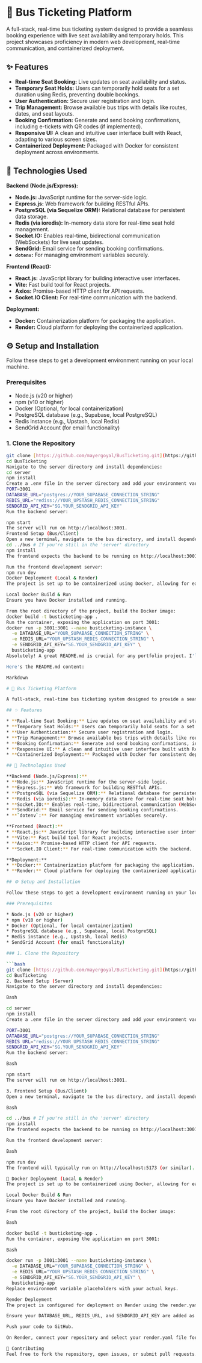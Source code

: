 # 🚌 Bus Ticketing Platform

A full-stack, real-time bus ticketing system designed to provide a seamless booking experience with live seat availability and temporary holds. This project showcases proficiency in modern web development, real-time communication, and containerized deployment.

## ✨ Features

* **Real-time Seat Booking:** Live updates on seat availability and status.
* **Temporary Seat Holds:** Users can temporarily hold seats for a set duration using Redis, preventing double bookings.
* **User Authentication:** Secure user registration and login.
* **Trip Management:** Browse available bus trips with details like routes, dates, and seat layouts.
* **Booking Confirmation:** Generate and send booking confirmations, including e-tickets with QR codes (if implemented).
* **Responsive UI:** A clean and intuitive user interface built with React, adapting to various screen sizes.
* **Containerized Deployment:** Packaged with Docker for consistent deployment across environments.

## 🚀 Technologies Used

**Backend (Node.js/Express):**
* **Node.js:** JavaScript runtime for the server-side logic.
* **Express.js:** Web framework for building RESTful APIs.
* **PostgreSQL (via Sequelize ORM):** Relational database for persistent data storage.
* **Redis (via ioredis):** In-memory data store for real-time seat hold management.
* **Socket.IO:** Enables real-time, bidirectional communication (WebSockets) for live seat updates.
* **SendGrid:** Email service for sending booking confirmations.
* **`dotenv`:** For managing environment variables securely.

**Frontend (React):**
* **React.js:** JavaScript library for building interactive user interfaces.
* **Vite:** Fast build tool for React projects.
* **Axios:** Promise-based HTTP client for API requests.
* **Socket.IO Client:** For real-time communication with the backend.

**Deployment:**
* **Docker:** Containerization platform for packaging the application.
* **Render:** Cloud platform for deploying the containerized application.

## ⚙️ Setup and Installation

Follow these steps to get a development environment running on your local machine.

### Prerequisites

* Node.js (v20 or higher)
* npm (v10 or higher)
* Docker (Optional, for local containerization)
* PostgreSQL database (e.g., Supabase, local PostgreSQL)
* Redis instance (e.g., Upstash, local Redis)
* SendGrid Account (for email functionality)

### 1. Clone the Repository

```bash
git clone [https://github.com/mayergoyal/BusTicketing.git](https://github.com/mayergoyal/BusTicketing.git)
cd BusTicketing
Navigate to the server directory and install dependencies:
cd server
npm install
Create a .env file in the server directory and add your environment variables:
PORT=3001
DATABASE_URL="postgres://YOUR_SUPABASE_CONNECTION_STRING"
REDIS_URL="rediss://YOUR_UPSTASH_REDIS_CONNECTION_STRING"
SENDGRID_API_KEY="SG.YOUR_SENDGRID_API_KEY"
Run the backend server:

npm start
The server will run on http://localhost:3001.
Frontend Setup (Bus/Client)
Open a new terminal, navigate to the bus directory, and install dependencies:
cd ../bus # If you're still in the 'server' directory
npm install
The frontend expects the backend to be running on http://localhost:3001. If your backend URL is different, you might need to adjust the API base URL in your frontend code (e.g., in a src/config.js or directly in Axios calls).

Run the frontend development server:
npm run dev
Docker Deployment (Local & Render)
The project is set up to be containerized using Docker, allowing for easy deployment.

Local Docker Build & Run
Ensure you have Docker installed and running.

From the root directory of the project, build the Docker image:
docker build -t busticketing-app .
Run the container, exposing the application on port 3001:
docker run -p 3001:3001 --name busticketing-instance \
  -e DATABASE_URL="YOUR_SUPABASE_CONNECTION_STRING" \
  -e REDIS_URL="YOUR_UPSTASH_REDIS_CONNECTION_STRING" \
  -e SENDGRID_API_KEY="SG.YOUR_SENDGRID_API_KEY" \
  busticketing-app
Absolutely! A great README.md is crucial for any portfolio project. I'll create a comprehensive, well-structured, and presentable one for your Bus Ticketing Platform.

Here's the README.md content:

Markdown

# 🚌 Bus Ticketing Platform

A full-stack, real-time bus ticketing system designed to provide a seamless booking experience with live seat availability and temporary holds. This project showcases proficiency in modern web development, real-time communication, and containerized deployment.

## ✨ Features

* **Real-time Seat Booking:** Live updates on seat availability and status.
* **Temporary Seat Holds:** Users can temporarily hold seats for a set duration using Redis, preventing double bookings.
* **User Authentication:** Secure user registration and login.
* **Trip Management:** Browse available bus trips with details like routes, dates, and seat layouts.
* **Booking Confirmation:** Generate and send booking confirmations, including e-tickets with QR codes (if implemented).
* **Responsive UI:** A clean and intuitive user interface built with React, adapting to various screen sizes.
* **Containerized Deployment:** Packaged with Docker for consistent deployment across environments.

## 🚀 Technologies Used

**Backend (Node.js/Express):**
* **Node.js:** JavaScript runtime for the server-side logic.
* **Express.js:** Web framework for building RESTful APIs.
* **PostgreSQL (via Sequelize ORM):** Relational database for persistent data storage.
* **Redis (via ioredis):** In-memory data store for real-time seat hold management.
* **Socket.IO:** Enables real-time, bidirectional communication (WebSockets) for live seat updates.
* **SendGrid:** Email service for sending booking confirmations.
* **`dotenv`:** For managing environment variables securely.

**Frontend (React):**
* **React.js:** JavaScript library for building interactive user interfaces.
* **Vite:** Fast build tool for React projects.
* **Axios:** Promise-based HTTP client for API requests.
* **Socket.IO Client:** For real-time communication with the backend.

**Deployment:**
* **Docker:** Containerization platform for packaging the application.
* **Render:** Cloud platform for deploying the containerized application.

## ⚙️ Setup and Installation

Follow these steps to get a development environment running on your local machine.

### Prerequisites

* Node.js (v20 or higher)
* npm (v10 or higher)
* Docker (Optional, for local containerization)
* PostgreSQL database (e.g., Supabase, local PostgreSQL)
* Redis instance (e.g., Upstash, local Redis)
* SendGrid Account (for email functionality)

### 1. Clone the Repository

```bash
git clone [https://github.com/mayergoyal/BusTicketing.git](https://github.com/mayergoyal/BusTicketing.git)
cd BusTicketing
2. Backend Setup (Server)
Navigate to the server directory and install dependencies:

Bash

cd server
npm install
Create a .env file in the server directory and add your environment variables:

PORT=3001
DATABASE_URL="postgres://YOUR_SUPABASE_CONNECTION_STRING"
REDIS_URL="rediss://YOUR_UPSTASH_REDIS_CONNECTION_STRING"
SENDGRID_API_KEY="SG.YOUR_SENDGRID_API_KEY"
Run the backend server:

Bash

npm start
The server will run on http://localhost:3001.

3. Frontend Setup (Bus/Client)
Open a new terminal, navigate to the bus directory, and install dependencies:

Bash

cd ../bus # If you're still in the 'server' directory
npm install
The frontend expects the backend to be running on http://localhost:3001. If your backend URL is different, you might need to adjust the API base URL in your frontend code (e.g., in a src/config.js or directly in Axios calls).

Run the frontend development server:

Bash

npm run dev
The frontend will typically run on http://localhost:5173 (or similar).

🐳 Docker Deployment (Local & Render)
The project is set up to be containerized using Docker, allowing for easy deployment.

Local Docker Build & Run
Ensure you have Docker installed and running.

From the root directory of the project, build the Docker image:

Bash

docker build -t busticketing-app .
Run the container, exposing the application on port 3001:

Bash

docker run -p 3001:3001 --name busticketing-instance \
  -e DATABASE_URL="YOUR_SUPABASE_CONNECTION_STRING" \
  -e REDIS_URL="YOUR_UPSTASH_REDIS_CONNECTION_STRING" \
  -e SENDGRID_API_KEY="SG.YOUR_SENDGRID_API_KEY" \
  busticketing-app
Replace environment variable placeholders with your actual keys.

Render Deployment
The project is configured for deployment on Render using the render.yaml file.

Ensure your DATABASE_URL, REDIS_URL, and SENDGRID_API_KEY are added as Environment Variables in your Render service dashboard (under the "Environment" tab). Do not commit actual secret values to render.yaml or .env files that are pushed to public repositories.

Push your code to GitHub.

On Render, connect your repository and select your render.yaml file for deployment. Render will automatically build and deploy your application.

🤝 Contributing
Feel free to fork the repository, open issues, or submit pull requests.
